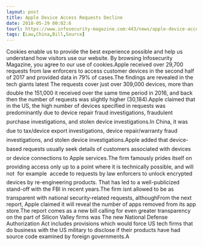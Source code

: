 ```yaml
---
layout: post
title: Apple Device Access Requests Decline
date: 2018-05-29 00:02:6
tourl: https://www.infosecurity-magazine.com:443/news/apple-device-access-requests/
tags: [Law,China,Bill,Source]
---
```

Cookies enable us to provide the best experience possible and help us understand how visitors use our website. By browsing Infosecurity Magazine, you agree to our use of cookies.Apple received over 29,700 requests from law enforcers to access customer devices in the second half of 2017 and provided data in 79% of cases.The findings are revealed in the tech giants latest The requests cover just over 309,000 devices, more than double the 151,000 it received over the same time period in 2016, and back then the number of requests was slightly higher (30,184).Apple claimed that in the US, the high number of devices specified in requests was predominantly due to device repair fraud investigations, fraudulent purchase investigations, and stolen device investigations.In China, it was due to tax/device export investigations, device repair/warranty fraud investigations, and stolen device investigations.Apple added that device-based requests usually seek details of customers associated with devices or device connections to Apple services.The firm famously prides itself on providing access only up to a point where it is technically possible, and will not  for example  accede to requests by law enforcers to unlock encrypted devices by re-engineering products. That has led to a well-publicized stand-off with the FBI in recent years.The firm isnt allowed to be as transparent with national security-related requests, althoughFrom the next report, Apple claimed it will reveal the number of apps removed from its app store.The report comes as a new bill calling for even greater transparency on the part of Silicon Valley firms was The new National Defense Authorization Act includes provisions which would force US tech firms that do business with the US military to disclose if their products have had source code examined by foreign governments.A